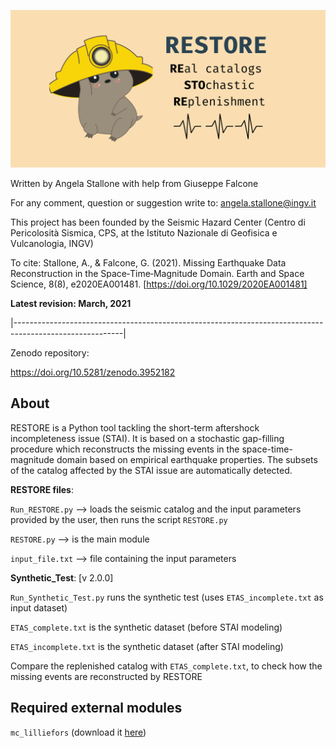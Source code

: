 
![alt text](https://github.com/angystallone/Seismology_Stuff/blob/main/figures/RESTORE_logo.png?raw=true)


Written by Angela Stallone with help from Giuseppe Falcone

For any comment, question or suggestion write to:
<angela.stallone@ingv.it>

This project has been founded by the Seismic Hazard Center
(Centro di Pericolosità Sismica, CPS, at the Istituto Nazionale di Geofisica e Vulcanologia, INGV)

To cite: Stallone, A., & Falcone, G. (2021). Missing Earthquake Data Reconstruction in the Space‐Time‐Magnitude Domain. Earth and Space Science, 8(8), e2020EA001481. [https://doi.org/10.1029/2020EA001481]

**Latest revision: March, 2021** 

|---------------------------------------------------------------------------------------------------------|

Zenodo repository:

<https://doi.org/10.5281/zenodo.3952182>

<h2>About</h2>

RESTORE is a Python tool tackling the short-term aftershock incompleteness issue (STAI).
It is based on a stochastic gap-filling procedure which reconstructs the missing events in the space-time-magnitude domain based on empirical earthquake properties. 
The subsets of the catalog affected by the STAI issue are automatically detected.


**RESTORE files**:

`Run_RESTORE.py` --> loads the seismic catalog and the input parameters provided by the user, then runs the script `RESTORE.py`

`RESTORE.py` --> is the main module

`input_file.txt` --> file containing the input parameters


**Synthetic_Test**: [v 2.0.0]

`Run_Synthetic_Test.py` runs the synthetic test (uses `ETAS_incomplete.txt` as input dataset)

`ETAS_complete.txt` is the synthetic dataset (before STAI modeling)

`ETAS_incomplete.txt` is the synthetic dataset (after STAI modeling)

Compare the replenished catalog with `ETAS_complete.txt`, to check how the missing events are reconstructed by RESTORE

<h2>Required external modules</h2>

`mc_lilliefors` (download it <a href="https://gitlab.com/marcus.herrmann/mc-lilliefors">here</a>)


